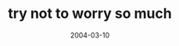---
layout: base.njk
title : 'try not to worry so much' 
view_title : 'try not to worry so much' 
year : '2004' 
date : '2004-03-10' 
img_file : '/drawing/trynottoworrysomuch.png' 
html_file : 'trynottoworrysomuch' 
next_html : 'iseethelinesblur.html' 
year_order : '32' 
permalink : "title/{{html_file}}.html"
---